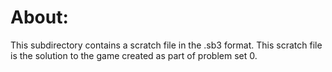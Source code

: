 # About:

This subdirectory contains a scratch file in the .sb3 format. This scratch file is the solution to the game created as part of problem set 0. 